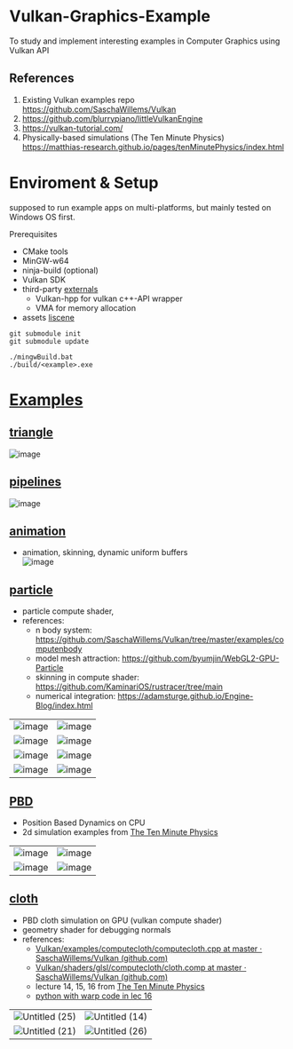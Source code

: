 # Vulkan-Graphics-Example
To study and implement interesting examples in Computer Graphics using Vulkan API

## References
1. Existing Vulkan examples repo  
    https://github.com/SaschaWillems/Vulkan
2. https://github.com/blurrypiano/littleVulkanEngine
3. https://vulkan-tutorial.com/
4. Physically-based simulations (The Ten Minute Physics)  
    https://matthias-research.github.io/pages/tenMinutePhysics/index.html

# Enviroment & Setup

supposed to run example apps on multi-platforms, but mainly tested on Windows OS first.

Prerequisites
- CMake tools
- MinGW-w64
- ninja-build (optional)
- Vulkan SDK
- third-party [externals](external)
  - Vulkan-hpp  for  vulkan c++-API wrapper
  - VMA for memory allocation
- assets [liscene](assets)

```
git submodule init
git submodule update

./mingwBuild.bat
./build/<example>.exe
```

# [Examples](src/examples)

## [triangle](src/examples/triangle)
![image](https://github.com/keechang-choi/Vulkan-Graphics-Example/assets/49244613/184f2e34-0c22-4939-ae92-c2fc3c03a88e)

## [pipelines](src/examples/pipelines)
![image](https://github.com/keechang-choi/Vulkan-Graphics-Example/assets/49244613/cd856a55-5888-4852-bcea-a8c16b5c772e)

## [animation](src/examples/animation)
- animation, skinning, dynamic uniform buffers  
![image](https://github.com/keechang-choi/Vulkan-Graphics-Example/assets/49244613/3dbcdfbf-a977-4924-969f-3087a8875882)

## [particle](src/examples/particle)
- particle compute shader,
- references:
  - n body system: https://github.com/SaschaWillems/Vulkan/tree/master/examples/computenbody
  - model mesh attraction: https://github.com/byumjin/WebGL2-GPU-Particle
  - skinning in compute shader: https://github.com/KaminariOS/rustracer/tree/main
  - numerical integration: https://adamsturge.github.io/Engine-Blog/index.html

|     |     | 
| --- | --- | 
| ![image](https://github.com/keechang-choi/Vulkan-Graphics-Example/assets/49244613/c32eebec-0b68-4a3e-9f7c-75a768202c9f)  | ![image](https://github.com/keechang-choi/Vulkan-Graphics-Example/assets/49244613/1664e1c8-9f7a-486f-b01a-735522c0ed20) |
| ![image](https://github.com/keechang-choi/Vulkan-Graphics-Example/assets/49244613/6af233a0-eb81-4b06-83e1-d515195412ca) |![image](https://github.com/keechang-choi/Vulkan-Graphics-Example/assets/49244613/ff3554b7-35d3-4a3d-9752-133b70aa3d79) |
| ![image](https://github.com/keechang-choi/Vulkan-Graphics-Example/assets/49244613/6f3b388f-1311-4aac-b34e-e766fbd3fc7c) | ![image](https://github.com/keechang-choi/Vulkan-Graphics-Example/assets/49244613/9a2c6c61-2e4d-4740-baa4-b0373ff5f38d) |
| ![image](https://github.com/keechang-choi/Vulkan-Graphics-Example/assets/49244613/59a21bf7-9177-4c69-8053-e0ce0c56cd99) | ![image](https://github.com/keechang-choi/Vulkan-Graphics-Example/assets/49244613/95bd0fd0-a8e1-4cb4-8942-13331bf5f7f7) |



## [PBD](src/examples/pbd)
- Position Based Dynamics on CPU
- 2d simulation examples from [The Ten Minute Physics](https://matthias-research.github.io/pages/tenMinutePhysics/index.html)


|     |     |
| --- | --- |
| ![image](https://github.com/keechang-choi/Vulkan-Graphics-Example/assets/49244613/129e7a94-2e60-4199-a857-23accaf26a1b) | ![image](https://github.com/keechang-choi/Vulkan-Graphics-Example/assets/49244613/f6f369eb-5575-48f5-a821-6cd5e9815e3a) |
| ![image](https://github.com/keechang-choi/Vulkan-Graphics-Example/assets/49244613/df7958b3-45de-4bb1-8f2d-b8b43c3732f5) | ![image](https://github.com/keechang-choi/Vulkan-Graphics-Example/assets/49244613/e9966c9b-6272-4ef5-b1c0-d6c1a19ef509) |



## [cloth](src/examples/cloth)
- PBD cloth simulation on GPU (vulkan compute shader)
- geometry shader for debugging normals
- references:
  - [Vulkan/examples/computecloth/computecloth.cpp at master · SaschaWillems/Vulkan (github.com)](https://github.com/SaschaWillems/Vulkan/blob/master/examples/computecloth/computecloth.cpp)
  - [Vulkan/shaders/glsl/computecloth/cloth.comp at master · SaschaWillems/Vulkan (github.com)](https://github.com/SaschaWillems/Vulkan/blob/master/shaders/glsl/computecloth/cloth.comp)
  - lecture 14, 15, 16 from  [The Ten Minute Physics](https://matthias-research.github.io/pages/tenMinutePhysics/index.html)
  - [python with warp code in lec 16](https://github.com/matthias-research/pages/blob/master/tenMinutePhysics/16-GPUCloth.py)


|     |     |
| --- | --- |
| ![Untitled (25)](https://github.com/keechang-choi/Vulkan-Graphics-Example/assets/49244613/eb9abc95-140c-485a-b48b-b1f2095b1065) | ![Untitled (14)](https://github.com/keechang-choi/Vulkan-Graphics-Example/assets/49244613/4906d557-bef7-4fd1-9f68-a61591ef3672) |
| ![Untitled (21)](https://github.com/keechang-choi/Vulkan-Graphics-Example/assets/49244613/33c337d0-80e4-4f45-8aaa-09e2116b97bb) | ![Untitled (26)](https://github.com/keechang-choi/Vulkan-Graphics-Example/assets/49244613/428520ff-5fd9-4595-b88a-63adac9340a4) |

